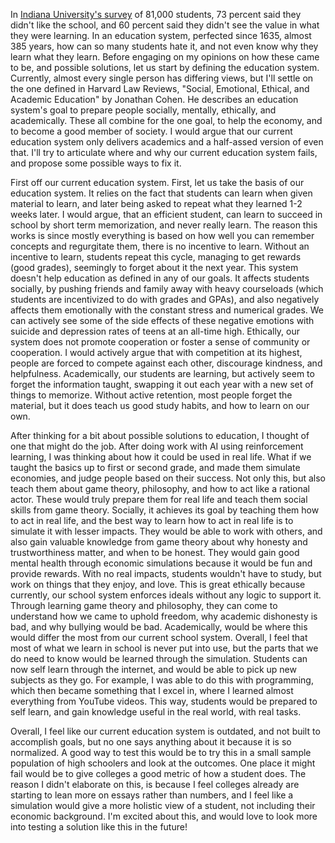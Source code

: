 In [Indiana University's survey](https://www.nais.org/Articles/Documents/NCGS%2520Presentation-Jun2013.pdf) of 81,000 students, 73 percent said they didn't like the school, and 60 percent said they didn't see the value in what they were learning. In an education system, perfected since 1635, almost 385 years, how can so many students hate it, and not even know why they learn what they learn. Before engaging on my opinions on how these came to be, and possible solutions, let us start by defining the education system. Currently, almost every single person has differing views, but I'll settle on the one defined in Harvard Law Reviews, "Social, Emotional, Ethical, and Academic Education" by Jonathan Cohen. He describes an education system's goal to prepare people socially, mentally, ethically, and academically. These all combine for the one goal, to help the economy, and to become a good member of society. I would argue that our current education system only delivers academics and a half-assed version of even that. I'll try to articulate where and why our current education system fails, and propose some possible ways to fix it.

First off our current education system. First, let us take the basis of our education system. It relies on the fact that students can learn when given material to learn, and later being asked to repeat what they learned 1-2 weeks later. I would argue, that an efficient student, can learn to succeed in school by short term memorization, and never really learn. The reason this works is since mostly everything is based on how well you can remember concepts and regurgitate them, there is no incentive to learn. Without an incentive to learn, students repeat this cycle, managing to get rewards (good grades), seemingly to forget about it the next year. This system doesn't help education as defined in any of our goals. It affects students socially, by pushing friends and family away with heavy courseloads (which students are incentivized to do with grades and GPAs), and also negatively affects them emotionally with the constant stress and numerical grades. We can actively see some of the side effects of these negative emotions with suicide and depression rates of teens at an all-time high. Ethically, our system does not promote cooperation or foster a sense of community or cooperation. I would actively argue that with competition at its highest, people are forced to compete against each other, discourage kindness, and helpfulness. Academically, our students are learning, but actively seem to forget the information taught, swapping it out each year with a new set of things to memorize. Without active retention, most people forget the material, but it does teach us good study habits, and how to learn on our own.

After thinking for a bit about possible solutions to education, I thought of one that might do the job. After doing work with AI using reinforcement learning, I was thinking about how it could be used in real life. What if we taught the basics up to first or second grade, and made them simulate economies, and judge people based on their success. Not only this, but also teach them about game theory, philosophy, and how to act like a rational actor. These would truly prepare them for real life and teach them social skills from game theory. Socially, it achieves its goal by teaching them how to act in real life, and the best way to learn how to act in real life is to simulate it with lesser impacts. They would be able to work with others, and also gain valuable knowledge from game theory about why honesty and trustworthiness matter, and when to be honest. They would gain good mental health through economic simulations because it would be fun and provide rewards. With no real impacts, students wouldn't have to study, but work on things that they enjoy, and love. This is great ethically because currently, our school system enforces ideals without any logic to support it. Through learning game theory and philosophy, they can come to understand how we came to uphold freedom, why academic dishonesty is bad, and why bullying would be bad. Academically, would be where this would differ the most from our current school system. Overall, I feel that most of what we learn in school is never put into use, but the parts that we do need to know would be learned through the simulation. Students can now self learn through the internet, and would be able to pick up new subjects as they go. For example, I was able to do this with programming, which then became something that I excel in, where I learned almost everything from YouTube videos. This way, students would be prepared to self learn, and gain knowledge useful in the real world, with real tasks.

Overall, I feel like our current education system is outdated, and not built to accomplish goals, but no one says anything about it because it is so normalized. A good way to test this would be to try this in a small sample population of high schoolers and look at the outcomes. One place it might fail would be to give colleges a good metric of how a student does. The reason I didn't elaborate on this, is because I feel colleges already are starting to lean more on essays rather than numbers, and I feel like a simulation would give a more holistic view of a student, not including their economic background. I'm excited about this, and would love to look more into testing a solution like this in the future!
